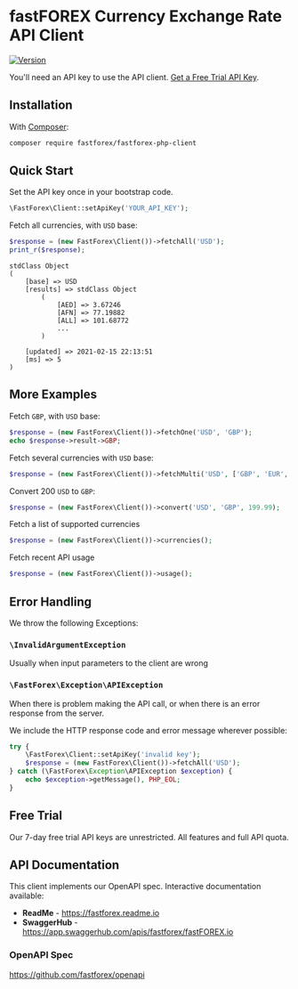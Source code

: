 # fastFOREX Currency Exchange Rate API Client

[![Version](http://img.shields.io/packagist/v/fastforex/fastforex-php-client.svg?style=flat-square)](https://packagist.org/packages/fastforex/fastforex-php-client)

You'll need an API key to use the API client. [Get a Free Trial API Key](https://console.fastforex.io).

## Installation

With [Composer](https://getcomposer.org):
```bash
composer require fastforex/fastforex-php-client
```

## Quick Start
Set the API key once in your bootstrap code. 
```php
\FastForex\Client::setApiKey('YOUR_API_KEY');
```

Fetch all currencies, with `USD` base:
```php
$response = (new FastForex\Client())->fetchAll('USD');
print_r($response);
```
```
stdClass Object
(
    [base] => USD
    [results] => stdClass Object
        (
            [AED] => 3.67246
            [AFN] => 77.19882
            [ALL] => 101.68772
            ...
        )

    [updated] => 2021-02-15 22:13:51
    [ms] => 5
)
```
## More Examples

Fetch `GBP`, with `USD` base:
```php
$response = (new FastForex\Client())->fetchOne('USD', 'GBP');
echo $response->result->GBP;
```

Fetch several currencies with `USD` base:
```php
$response = (new FastForex\Client())->fetchMulti('USD', ['GBP', 'EUR', 'CHF']);
```

Convert 200 `USD` to `GBP`:
```php
$response = (new FastForex\Client())->convert('USD', 'GBP', 199.99);
```

Fetch a list of supported currencies
```php
$response = (new FastForex\Client())->currencies();
```

Fetch recent API usage
```php
$response = (new FastForex\Client())->usage();
```

## Error Handling

We throw the following Exceptions:

### `\InvalidArgumentException`
Usually when input parameters to the client are wrong

### `\FastForex\Exception\APIException`
When there is problem making the API call, or when there is an error response from the server.

We include the HTTP response code and error message wherever possible:

```php
try {
    \FastForex\Client::setApiKey('invalid key');
    $response = (new FastForex\Client())->fetchAll('USD');
} catch (\FastForex\Exception\APIException $exception) {
    echo $exception->getMessage(), PHP_EOL;
}
```

## Free Trial

Our 7-day free trial API keys are unrestricted. All features and full API quota. 

## API Documentation

This client implements our OpenAPI spec. Interactive documentation available:

* **ReadMe** - https://fastforex.readme.io
* **SwaggerHub** - https://app.swaggerhub.com/apis/fastforex/fastFOREX.io

### OpenAPI Spec
https://github.com/fastforex/openapi
